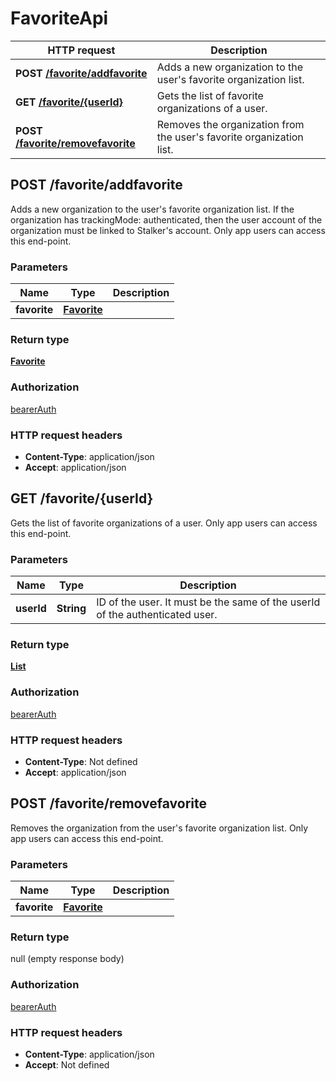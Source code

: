 # FavoriteApi

HTTP request | Description
------------- | -------------
**POST** [**/favorite/addfavorite**](FavoriteApi.md#addFavoriteOrganization) | Adds a new organization to the user&#39;s favorite organization list.
**GET** [**/favorite/{userId}**](FavoriteApi.md#getFavoriteOrganizationList) | Gets the list of favorite organizations of a user.
**POST** [**/favorite/removefavorite**](FavoriteApi.md#removeFavoriteOrganization) | Removes the organization from the user&#39;s favorite organization list.


<a name="addFavoriteOrganization"></a>
## **POST** /favorite/addfavorite

Adds a new organization to the user&#39;s favorite organization list. If the organization has trackingMode: authenticated, then the user account of the organization must be linked to Stalker&#39;s account. Only app users can access this end-point.

### Parameters

Name | Type | Description 
------------- | ------------- | -------------
 **favorite** | [**Favorite**](/restapi/model/Favorite.md)|  |

### Return type

[**Favorite**](/restapi/model/Favorite.md)

### Authorization

[bearerAuth](../panoramica.md#bearerAuth)

### HTTP request headers

- **Content-Type**: application/json
- **Accept**: application/json

<a name="getFavoriteOrganizationList"></a>
## **GET** /favorite/{userId}

Gets the list of favorite organizations of a user.  Only app users can access this end-point.

### Parameters

Name | Type | Description 
------------- | ------------- | -------------
 **userId** | **String**| ID of the user. It must be the same of the userId of the authenticated user.

### Return type

[**List**](/restapi/model/Organization.md)

### Authorization

[bearerAuth](../panoramica.md#bearerAuth)

### HTTP request headers

- **Content-Type**: Not defined
- **Accept**: application/json

<a name="removeFavoriteOrganization"></a>
## **POST** /favorite/removefavorite

Removes the organization from the user&#39;s favorite organization list. Only app users can access this end-point.

### Parameters

Name | Type | Description 
------------- | ------------- | -------------
 **favorite** | [**Favorite**](/restapi/model/Favorite.md)|  |

### Return type

null (empty response body)

### Authorization

[bearerAuth](../panoramica.md#bearerAuth)

### HTTP request headers

- **Content-Type**: application/json
- **Accept**: Not defined

